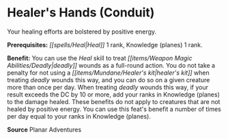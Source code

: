 ﻿---
cssclass: [feats]

---
# Healer's Hands (Conduit)

Your healing efforts are bolstered by positive energy.

**Prerequisites:** _[[spells/Heal|Heal]]_ 1 rank, Knowledge (planes) 1 rank.

**Benefit:** You can use the _Heal_ skill to treat _[[items/Weapon Magic Abilities/Deadly|deadly]]_ wounds as a full-round action. You do not take a penalty for not using a _[[items/Mundane/Healer's kit|healer's kit]]_ when treating _deadly_ wounds this way, and you can do so on a given creature more than once per day. When treating _deadly_ wounds this way, if your result exceeds the DC by 10 or more, add your ranks in Knowledge (planes) to the damage healed. These benefits do not apply to creatures that are not healed by positive energy. You can use this feat's benefit a number of times per day equal to your ranks in Knowledge (planes).

**Source** Planar Adventures